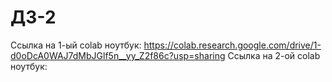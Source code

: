# ДЗ-2
Ссылка на 1-ый colab ноутбук: https://colab.research.google.com/drive/1-d0oDcA0WAJ7dMbJGlf5n__yy_Z2f86c?usp=sharing
Ссылка на 2-ой colab ноутбук:
